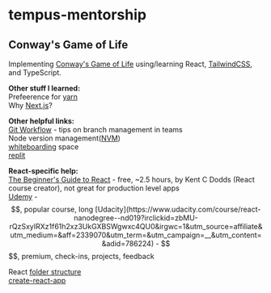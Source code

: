# tempus-mentorship

## Conway's Game of Life

Implementing [Conway's Game of Life](https://en.wikipedia.org/wiki/Conway%27s_Game_of_Life) using/learning React, [TailwindCSS](https://tailwindcss.com/), and TypeScript.

**Other stuff I learned:**  
Prefeerence for [yarn](https://yarnpkg.com/getting-started/install)  
Why [Next.js](https://www.youtube.com/watch?v=BILxV_vrZO0)?

**Other helpful links:**  
[Git Workflow](https://www.atlassian.com/git/tutorials/comparing-workflows/gitflow-workflow) - tips on branch management in teams  
Node version management([NVM](https://github.com/nvm-sh/nvm))  
[whiteboarding](https://excalidraw.com/) space  
[replit](https://replit.com/~)

**React-specific help:**  
[The Beginner's Guide to React](https://egghead.io/courses/the-beginner-s-guide-to-react) - free, ~2.5 hours, by Kent C Dodds (React course creator), not great for production level apps  
[Udemy](https://www.udemy.com/course/modern-react-bootcamp/?ranMID=39197&ranEAID=CuIbQrBnhiw&ranSiteID=CuIbQrBnhiw-n0iNaXmXEhylgancIU43bQ&LSNPUBID=CuIbQrBnhiw&utm_source=aff-campaign&utm_medium=udemyads) - $$, popular course, long  
[Udacity](https://www.udacity.com/course/react-nanodegree--nd019?irclickid=zbMU-rQzSxyIRXz1f61h2xz3UkGXBSWgwxc4QU0&irgwc=1&utm_source=affiliate&utm_medium=&aff=2339070&utm_term=&utm_campaign=__&utm_content=&adid=786224) - $$$$, premium, check-ins, projects, feedback

React [folder structure](https://www.robinwieruch.de/react-folder-structure/)  
[create-react-app](https://create-react-app.dev/)
